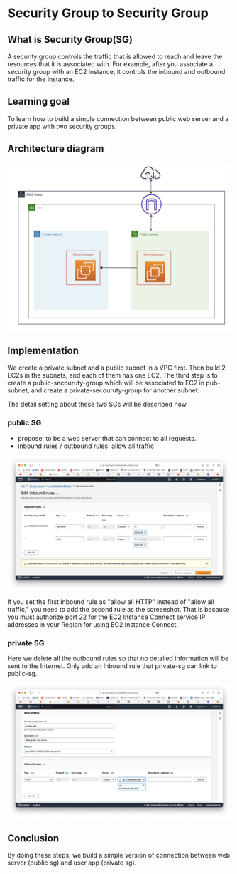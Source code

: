# Security Group to Security Group
## What is Security Group(SG)
A security group controls the traffic that is allowed to reach and leave the resources that it is associated with. For example, after you associate a security group with an EC2 instance, it controls the inbound and outbound traffic for the instance.

## Learning goal
To learn how to build a simple connection between public web server and a private app with two security groups.

## Architecture diagram
<img src="img/diagram_SG2SG2.png">

## Implementation
We create a private subnet and a public subnet in a VPC first. Then build 2 EC2s in the subnets, and each of them has one EC2. The third step is to create a public-secouruty-group which will be associated to EC2 in pub-subnet, and create a private-secouruty-group for another subnet.

The detail setting about these two SGs will be described now.

### public SG
- propose: to be a web server that can connect to all requests.
- inbound rules / outbound rules: allow all traffic

<img src="img/pub_sg_inbound.png">

If you set the first inbound rule as "allow all HTTP" instead of "allow all traffic," you need to add the second rule as the screenshot. That is because you must authorize port 22 for the EC2 Instance Connect service IP addresses in your Region for using EC2 Instance Connect.

### private SG
Here we delete all the outbound rules so that no detailed information will be sent to the Internet. Only add an Inbound rule that private-sg can link to public-sg.

<img src="img/private_sg_inbound.png">


## Conclusion
By doing these steps, we build a simple version of connection between web server (public sg) and user app (private sg).